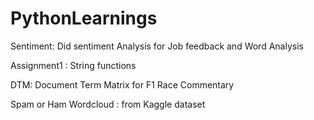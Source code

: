 # PythonLearnings

Sentiment:  Did sentiment Analysis for Job feedback and Word Analysis

Assignment1 : String functions

DTM: Document Term Matrix for F1 Race Commentary

Spam or Ham Wordcloud : from Kaggle dataset
